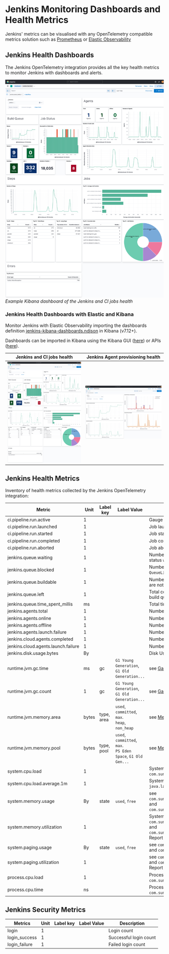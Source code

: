 # Jenkins Monitoring Dashboards and Health Metrics

Jenkins' metrics can be visualised with any OpenTelemetry compatible metrics solution such as [Prometheus](https://prometheus.io/) or [Elastic Observability](https://www.elastic.co/observability)

## Jenkins Health Dashboards

The Jenkins OpenTelemetry integration provides all the key health metrics to monitor Jenkins with dashboards and alerts.

![Jenkins health dashboard](https://raw.githubusercontent.com/jenkinsci/opentelemetry-plugin/master/docs/images/kibana_jenkins_overview_dashboard.png)
_Example Kibana dashboard of the Jenkins and CI jobs health_

### Jenkins Health Dashboards with Elastic and Kibana

Monitor Jenkins with Elastic Observability importing the dashboards definition [jenkins-kibana-dashboards.ndjson](https://github.com/jenkinsci/opentelemetry-plugin/blob/master/src/main/kibana/jenkins-kibana-dashboards.ndjson) in Kibana (v7.12+).

Dashboards can be imported in Kibana using the Kibana GUI ([here](https://www.elastic.co/guide/en/kibana/7.12/managing-saved-objects.html#managing-saved-objects-export-objects)) or APIs ([here](https://www.elastic.co/guide/en/kibana/current/dashboard-import-api.html)).

|  Jenkins and CI jobs health |  Jenkins Agent provisioning health |
|------------------------------------------------|----------------------------------|
| <img alt="Jenkins Health Dashboard with Elastic Kibana" width="300px" src="https://raw.githubusercontent.com/jenkinsci/opentelemetry-plugin/master/docs/images/kibana_jenkins_overview_dashboard.png" /> | <img alt="Jenkins Agent Provisioning Health Dashboard with Elastic Kibana" width="300px" src="https://raw.githubusercontent.com/jenkinsci/opentelemetry-plugin/master/docs/images/kibana_jenkins_provisioning_dashboard.png" /> |

## Jenkins Health Metrics

Inventory of health metrics collected by the Jenkins OpenTelemetry integration:

| Metric                           | Unit  | Label key  | Label Value       | Description |
|----------------------------------|-------|------------|-------------------|-------------|
| ci.pipeline.run.active           | 1     |            |                   | Gauge of active jobs |
| ci.pipeline.run.launched         | 1     |            |                   | Job launched |
| ci.pipeline.run.started          | 1     |            |                   | Job started |
| ci.pipeline.run.completed        | 1     |            |                   | Job completed |
| ci.pipeline.run.aborted          | 1     |            |                   | Job aborted |
| jenkins.queue.waiting            | 1     |            |                   | Number of waiting tasks in the queue that are not blocked. tasks with status `waiting` or `buildable` or `pending` (see `Queue#getUnblockedItems()`) |
| jenkins.queue.blocked            | 1     |            |                   | Number of blocked tasks in the queue (see `QueueListener#onEnterBlocked - QueueListener#onLeaveBlocked`) |
| jenkins.queue.buildable          | 1     |            |                   | Number of buildable tasks in queue. Tasks that are in the queue and that are not blocked (see `Queue#getBuildableItems()`) |
| jenkins.queue.left               | 1     |            |                   | Total count of tasks that have been process and are no longer in the build queue |
| jenkins.queue.time_spent_millis  | ms    |            |                   | Total time spent in queue by items |
| jenkins.agents.total             | 1     |            |                   | Number of agents|
| jenkins.agents.online            | 1     |            |                   | Number of online agents |
| jenkins.agents.offline           | 1     |            |                   | Number of offline agents |
| jenkins.agents.launch.failure    | 1     |            |                   | Number of failed launched agents |
| jenkins.cloud.agents.completed   | 1     |            |                   | Number of provisioned cloud agents |
| jenkins.cloud.agents.launch.failure | 1  |            |                   | Number of failed cloud agents |
| jenkins.disk.usage.bytes         | By    |            |                   | Disk Usage size |
| runtime.jvm.gc.time              | ms    |  gc        | `G1 Young Generation`, `G1 Old Generation...` | see [GarbageCollectorMXBean](https://docs.oracle.com/en/java/javase/11/docs/api/jdk.management/com/sun/management/GarbageCollectorMXBean.html) |
| runtime.jvm.gc.count             | 1     |  gc        | `G1 Young Generation`, `G1 Old Generation...` | see [GarbageCollectorMXBean](https://docs.oracle.com/en/java/javase/11/docs/api/jdk.management/com/sun/management/GarbageCollectorMXBean.html) |
| runtime.jvm.memory.area          | bytes | type, area | `used`, `committed`, `max`. <br/> `heap`, `non_heap` | see [MemoryUsage](https://docs.oracle.com/en/java/javase/11/docs/api/java.management/java/lang/management/MemoryUsage.html) |
| runtime.jvm.memory.pool          | bytes | type, pool | `used`, `committed`, `max`. <br/> `PS Eden Space`, `G1 Old Gen...` | see [MemoryUsage](https://docs.oracle.com/en/java/javase/11/docs/api/java.management/java/lang/management/MemoryUsage.html) |
| system.cpu.load                  | 1     |            |                  | System CPU load. See `com.sun.management.OperatingSystemMXBean.getSystemCpuLoad` |
| system.cpu.load.average.1m       | 1     |            |                  | System CPU load average 1 minute See `java.lang.management.OperatingSystemMXBean.getSystemLoadAverage` |
| system.memory.usage              | By    | state      | `used`, `free`   | see `com.sun.management.OperatingSystemMXBean.getTotalPhysicalMemorySize` and `com.sun.management.OperatingSystemMXBean.getFreePhysicalMemorySize` |
| system.memory.utilization        | 1     |            |                  | System memory utilization, see `com.sun.management.OperatingSystemMXBean.getTotalPhysicalMemorySize` and `com.sun.management.OperatingSystemMXBean.getFreePhysicalMemorySize`. Report `0%` if no physical memory is discovered by the JVM.|
| system.paging.usage              | By    | state      | `used`, `free`   | see `com.sun.management.OperatingSystemMXBean.getFreeSwapSpaceSize` and `com.sun.management.OperatingSystemMXBean.getTotalSwapSpaceSize` |
| system.paging.utilization        | 1     |            |                  | see `com.sun.management.OperatingSystemMXBean.getFreeSwapSpaceSize` and `com.sun.management.OperatingSystemMXBean.getTotalSwapSpaceSize`. Report `0%` if no swap memory is discovered by the JVM.|
| process.cpu.load                 | 1     |            |                  | Process CPU load. See `com.sun.management.OperatingSystemMXBean.getProcessCpuLoad` |
| process.cpu.time                 | ns    |            |                  | Process CPU time. See `com.sun.management.OperatingSystemMXBean.getProcessCpuTime` |



## Jenkins Security Metrics 

| Metrics                          | Unit  | Label key  | Label Value       | Description            |
|----------------------------------|-------|------------|-------------------|------------------------|
| login                            | 1     |            |                   | Login count            |
| login_success                    | 1     |            |                   | Successful login count |
| login_failure                    | 1     |            |                   | Failed login count     |
